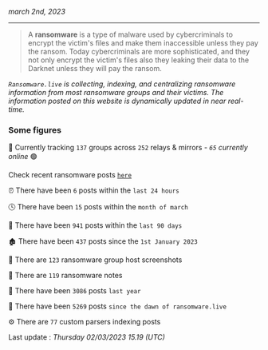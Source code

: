 _march 2nd, 2023_

---

> A **ransomware** is a type of malware used by cybercriminals to encrypt the victim's files and make them inaccessible unless they pay the ransom. Today cybercriminals are more sophisticated, and they not only encrypt the victim's files also they leaking their data to the Darknet unless they will pay the ransom.


_`Ransomware.live` is collecting, indexing, and centralizing ransomware information from most ransomware groups and their victims. The information posted on this website is dynamically updated in near real-time._

### Some figures 

🔎 Currently tracking `137` groups across `252` relays & mirrors - _`65` currently online_ 🟢

Check recent ransomware posts [`here`](recentposts.md)


⏰ There have been `6` posts within the `last 24 hours`

🕓 There have been `15` posts within the `month of march`

📅 There have been `941` posts within the `last 90 days`

🏚 There have been `437` posts since the `1st January 2023`

📸 There are `123` ransomware group host screenshots

📝 There are `119` ransomware notes

🚀 There have been `3086` posts `last year`

🐣 There have been `5269` posts `since the dawn of ransomware.live`

⚙️ There are `77` custom parsers indexing posts



Last update : _Thursday 02/03/2023 15.19 (UTC)_

